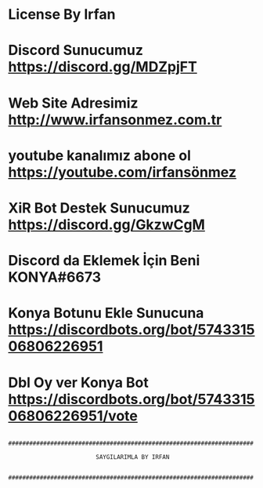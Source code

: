 # License By Irfan
# Discord Sunucumuz https://discord.gg/MDZpjFT
# Web Site Adresimiz http://www.irfansonmez.com.tr
# youtube kanalımız abone ol https://youtube.com/irfansönmez
# XiR Bot Destek Sunucumuz https://discord.gg/GkzwCgM
# Discord da Eklemek İçin Beni KONYA#6673
# Konya Botunu Ekle Sunucuna https://discordbots.org/bot/574331506806226951
# Dbl Oy ver Konya Bot https://discordbots.org/bot/574331506806226951/vote
      ######################################################################
                                                      
                             SAYGILARIMLA BY IRFAN
          
      ######################################################################
 
